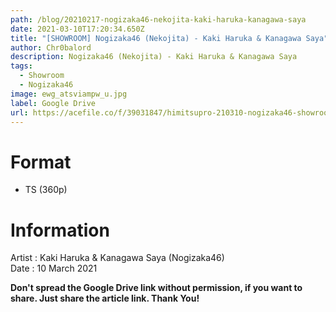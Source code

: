 ```yaml
---
path: /blog/20210217-nogizaka46-nekojita-kaki-haruka-kanagawa-saya
date: 2021-03-10T17:20:34.650Z
title: "[SHOWROOM] Nogizaka46 (Nekojita) - Kaki Haruka & Kanagawa Saya"
author: Chr0balord
description: Nogizaka46 (Nekojita) - Kaki Haruka & Kanagawa Saya
tags:
  - Showroom
  - Nogizaka46
image: ewg_atsviampw_u.jpg
label: Google Drive
url: https://acefile.co/f/39031847/himitsupro-210310-nogizaka46-showroom-nekojita-kaki-haruka-kanagawa-saya-ts
---
```

# Format

* TS (360p)

# Information

Artist : Kaki Haruka & Kanagawa Saya (Nogizaka46) \
Date : 10 March 2021

**Don't spread the Google Drive link without permission, if you want to share. Just share the article link. Thank You!**